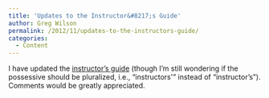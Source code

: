 ```yaml
---
title: 'Updates to the Instructor&#8217;s Guide'
author: Greg Wilson
permalink: /2012/11/updates-to-the-instructors-guide/
categories:
  - Content
---
```

I have updated the [instructor&#8217;s guide][1] (though I&#8217;m still wondering if the possessive should be pluralized, i.e., &#8220;instructors'&#8221; instead of &#8220;instructor&#8217;s&#8221;). Comments would be greatly appreciated.

 [1]: /instructors-guide/
